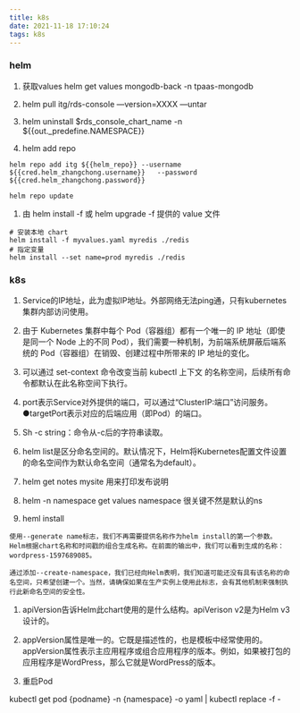```yaml
---
title: k8s
date: 2021-11-18 17:10:24
tags: k8s
---
```


### helm 
1. 获取values helm get values mongodb-back -n tpaas-mongodb
   
2. helm pull itg/rds-console —version=XXXX —untar

3. helm uninstall $rds_console_chart_name -n ${{out._predefine.NAMESPACE}}

4. helm add repo

`helm repo add itg ${{helm_repo}} --username ${{cred.helm_zhangchong.username}}   --password ${{cred.helm_zhangchong.password}}  `

`helm repo update`

1. 由 helm install -f 或 helm upgrade -f 提供的 value 文件

```
# 安装本地 chart
helm install -f myvalues.yaml myredis ./redis
# 指定变量
helm install --set name=prod myredis ./redis
```

### k8s

1. Service的IP地址，此为虚拟IP地址。外部网络无法ping通，只有kubernetes集群内部访问使用。

1. 由于 Kubernetes 集群中每个 Pod（容器组）都有一个唯一的 IP 地址（即使是同一个 Node 上的不同 Pod），我们需要一种机制，为前端系统屏蔽后端系统的 Pod（容器组）在销毁、创建过程中所带来的 IP 地址的变化。


1. 可以通过 set-context 命令改变当前 kubectl 上下文 的名称空间，后续所有命令都默认在此名称空间下执行。

1. port表示Service对外提供的端口，可以通过“ClusterIP:端口”访问服务。●targetPort表示对应的后端应用（即Pod）的端口。

1.  Sh  -c string：命令从-c后的字符串读取。

1. helm list是区分命名空间的。默认情况下，Helm将Kubernetes配置文件设置的命名空间作为默认命名空间（通常名为default）。

1.  helm get notes mysite  用来打印发布说明

1. helm -n namespace  get values <release-name>    namespace 很关键不然是默认的ns

1. heml install 

```
使用--generate name标志，我们不再需要提供名称作为helm install的第一个参数。Helm根据chart名称和时间戳的组合生成名称。在前面的输出中，我们可以看到生成的名称：wordpress-1597689085。

通过添加--create-namespace，我们已经向Helm表明，我们知道可能还没有具有该名称的命名空间，只希望创建一个。当然，请确保如果在生产实例上使用此标志，会有其他机制来强制执行此新命名空间的安全性。

```

1. apiVersion告诉Helm此chart使用的是什么结构。apiVerison v2是为Helm v3设计的。

1. appVersion属性是唯一的。它既是描述性的，也是模板中经常使用的。appVersion属性表示主应用程序或组合应用程序的版本。例如，如果被打包的应用程序是WordPress，那么它就是WordPress的版本。

1. 重启Pod  

kubectl get pod {podname} -n {namespace} -o yaml | kubectl replace -f -
